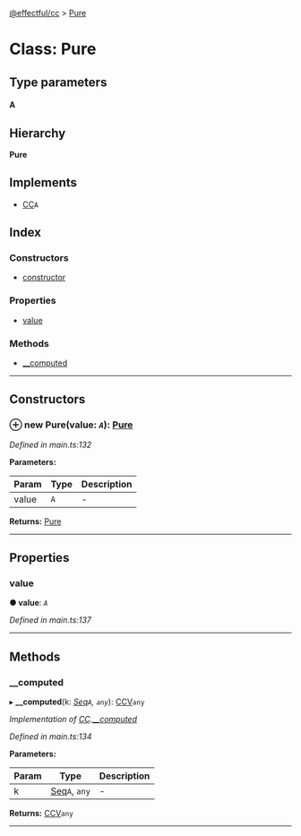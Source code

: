 [@effectful/cc](../README.md) > [Pure](../classes/pure.md)

# Class: Pure

## Type parameters
#### A 
## Hierarchy

**Pure**

## Implements

* [CC](../interfaces/cc.md)`A`

## Index

### Constructors

* [constructor](pure.md#constructor)

### Properties

* [value](pure.md#value)

### Methods

* [__computed](pure.md#__computed)

---

## Constructors

<a id="constructor"></a>

### ⊕ **new Pure**(value: *`A`*): [Pure](pure.md)

*Defined in main.ts:132*

**Parameters:**

| Param | Type | Description |
| ------ | ------ | ------ |
| value | `A`   |  - |

**Returns:** [Pure](pure.md)

---

## Properties

<a id="value"></a>

###  value

**●  value**:  *`A`* 

*Defined in main.ts:137*

___

## Methods

<a id="__computed"></a>

###  __computed

▸ **__computed**(k: *[Seq](../#seq)`A`, `any`*): [CCV](../#ccv)`any`

*Implementation of [CC](../interfaces/cc.md).[__computed](../interfaces/cc.md#__computed)*

*Defined in main.ts:134*

**Parameters:**

| Param | Type | Description |
| ------ | ------ | ------ |
| k | [Seq](../#seq)`A`, `any`   |  - |

**Returns:** [CCV](../#ccv)`any`

___

